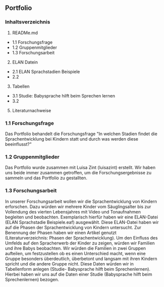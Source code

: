 ## Portfolio

### Inhaltsverzeichnis
1. READMe.md
- 1.1 Forschungsfrage
- 1.2 Gruppenmitglieder
- 1.3 Forschungsarbeit

2. ELAN Datein
- 2.1 ELAN Sprachstadien Beispiele
- 2.2  
3. Tabellen
- 3.1 Studie: Babysprache hilft beim Sprechen lernen
- 3.2
5. Literaturnachweise  


### 1.1 Forschungsfrage
Das Portfolio behandelt die Forschungsfrage "In welchen Stadien findet die Sprachentwicklung bei Kindern statt und durch was werden diese beeinflusst?"

### 1.2 Gruppenmitglieder
Das Portfolio wurde zusammen mit Luisa Zint (luisazint) erstellt. Wir haben uns beide immer zusammen getroffen, um die Forschungsergebnisse zu sammeln und das Portfolio zu gestallten. 

### 1.3 Forschungsarbeit
In unserer Forschungsarbeit wollen wir die Sprachentwicklung von Kindern erforschen.
Dazu würden wir mehrere Kinder vom Säuglingsalter bis zur Vollendung des vierten Lebensjahres mit Video und Tonaufnahmen begleiten und beobachten. Exemplarisch hierfür haben wir eine ELAN-Datei (ELAN Sprachstadie Beispiele.eaf) ausgewählt. Diese ELAN-Datei haben wir auf die Phasen der Sprachentwicklung von Kindern untersucht. Zur Benennung der Phasen haben wir einen Artikel genutzt (Literaturverzeichnis: Phasen der Sprachentwicklung). 
Um den Einfluss des Umfelds auf den Spracherwerb der Kinder zu zeigen, würden wir Familien und ihre Babys beobachten. Wir würden die Familien in zwei Gruppen aufteilen, um festzustellen ob es einen Unterschied macht, wenn eine Gruppe besonders überdeutlich, überbetont und langsam mit ihren Kindern spricht und die andere Gruppe nicht. Diese Daten würden wir in Tabellenform anlegen (Studie- Babysprache hilft beim Sprechenlernen). Hierbei haben wir uns auf die Daten einer Studie (Babysprache hilft beim Sprechenlernen) bezogen.

